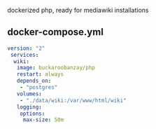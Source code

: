 
dockerized php, ready for mediawiki installations

## docker-compose.yml

```yml
version: "2"
 services:
  wiki:
   image: buckaroobanzay/php
   restart: always
   depends_on:
    - "postgres"
   volumes:
    - "./data/wiki:/var/www/html/wiki"
   logging:
    options:
     max-size: 50m
```
